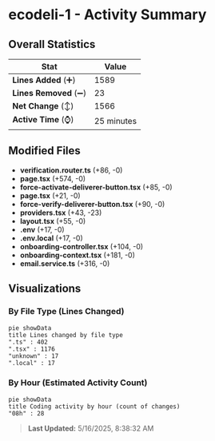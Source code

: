 # ecodeli-1 - Activity Summary 

## Overall Statistics

| Stat                   | Value                                                             |
| ---------------------- | ----------------------------------------------------------------- |
| **Lines Added** (➕)   | 1589                                          |
| **Lines Removed** (➖) | 23                                        |
| **Net Change** (↕)    | 1566                |
| **Active Time** (⌚)   | 25 minutes |


## Modified Files
- **verification.router.ts** (+86, -0)
- **page.tsx** (+574, -0)
- **force-activate-deliverer-button.tsx** (+85, -0)
- **page.tsx** (+21, -0)
- **force-verify-deliverer-button.tsx** (+90, -0)
- **providers.tsx** (+43, -23)
- **layout.tsx** (+55, -0)
- **.env** (+17, -0)
- **.env.local** (+17, -0)
- **onboarding-controller.tsx** (+104, -0)
- **onboarding-context.tsx** (+181, -0)
- **email.service.ts** (+316, -0)

## Visualizations

### By File Type (Lines Changed)

```mermaid
pie showData
title Lines changed by file type
".ts" : 402
".tsx" : 1176
"unknown" : 17
".local" : 17
```

### By Hour (Estimated Activity Count)

```mermaid
pie showData
title Coding activity by hour (count of changes)
"08h" : 28
```


> **Last Updated:** 5/16/2025, 8:38:32 AM